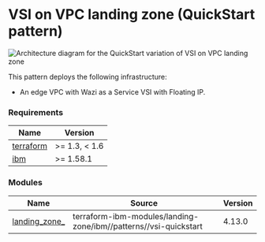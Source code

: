 # VSI on VPC landing zone (QuickStart pattern)

![Architecture diagram for the QuickStart variation of VSI on VPC landing zone](https://github.com/terraform-ibm-modules/terraform-ibm-zvsi/assets/144440077/f154e64c-4d25-4fa6-8572-a79b20de1745)

This pattern deploys the following infrastructure:

- An edge VPC with Wazi as a Service VSI with Floating IP.

<!-- BEGINNING OF PRE-COMMIT-TERRAFORM DOCS HOOK -->
### Requirements

| Name | Version |
|------|---------|
| <a name="requirement_terraform"></a> [terraform](#requirement\_terraform) | >= 1.3, < 1.6 |
| <a name="requirement_ibm"></a> [ibm](#requirement\_ibm) | >= 1.58.1 |

### Modules

| Name | Source | Version |
|------|--------|---------|
| <a name="module_landing_zone"></a> [landing\_zone_](#module\_landing\_zone) | terraform-ibm-modules/landing-zone/ibm//patterns//vsi-quickstart | 4.13.0 |

<!-- END OF PRE-COMMIT-TERRAFORM DOCS HOOK -->
